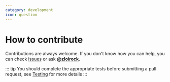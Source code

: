 ```yaml
---
category: development
icon: question
---
```


# How to contribute

Contributions are always welcome. If you don't know how you can help, you can check [issues](https://github.com/zloirock/core-js/issues) or ask [**@zloirock**](https://github.com/zloirock).

::: tip
You should complete the appropriate tests before submitting a pull request, see [Testing](./testing.md) for more details
:::

<AutoCatalog />
